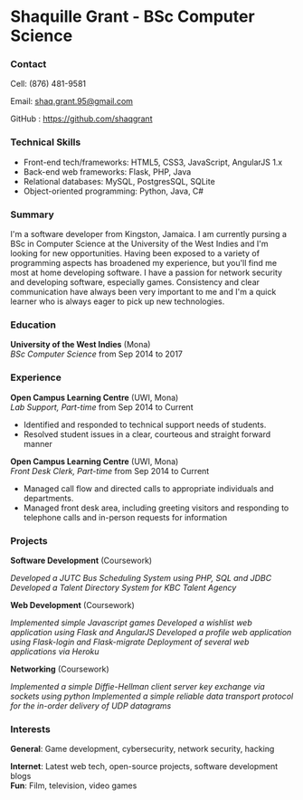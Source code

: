 # Shaquille Grant - BSc Computer Science

### Contact

Cell:  (876) 481-9581

Email: shaq.grant.95@gmail.com 

GitHub : https://github.com/shaqgrant 

### Technical Skills

* Front-end tech/frameworks: HTML5, CSS3, JavaScript, AngularJS 1.x
* Back-end web frameworks: Flask, PHP, Java
* Relational databases: MySQL, PostgresSQL, SQLite
* Object-oriented programming: Python, Java, C\#

### Summary

I'm a software developer from Kingston, Jamaica. I am currently pursing a BSc in Computer Science at the University of the West Indies and I'm looking for new opportunities. Having been exposed to a variety of programming aspects has broadened my experience, but you'll find me most at home developing software. I have a passion for network security and developing software, especially games. Consistency and clear communication have always been very important to me and I'm a quick learner who is always eager to pick up new technologies.

### Education

**University of the West Indies** (Mona)  
*BSc Computer Science* from Sep 2014 to 2017

### Experience

**Open Campus Learning Centre** (UWI, Mona)  
*Lab Support, Part-time* from Sep 2014 to Current

* Identified and responded to technical support needs of students.
* Resolved student issues in a clear, courteous and straight forward manner

**Open Campus Learning Centre** (UWI, Mona)  
*Front Desk Clerk, Part-time* from Sep 2014 to Current

* Managed call flow and directed calls to appropriate individuals and departments.
* Managed front desk area, including greeting visitors and responding to telephone calls and in-person requests for information

### Projects

**Software Development** (Coursework)

*Developed a JUTC Bus Scheduling System using PHP, SQL and JDBC*
*Developed a  Talent Directory System for KBC Talent Agency*

**Web Development** (Coursework)

*Implemented simple Javascript games*
*Developed a wishlist web application using Flask and AngularJS*
*Developed a profile web application using Flask-login and Flask-migrate*
*Deployment of several web applications via Heroku*

**Networking** (Coursework)

*Implemented a simple Diffie-Hellman client server key exchange via sockets using python*
*Implemented a simple reliable data transport protocol for the in-order delivery of UDP datagrams*


### Interests

**General**: Game development, cybersecurity, network security, hacking

**Internet**: Latest web tech, open-source projects, software development blogs  
**Fun**: Film, television, video games 
